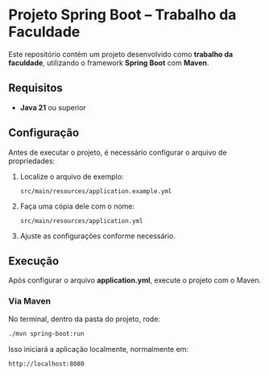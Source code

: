 # Projeto Spring Boot – Trabalho da Faculdade

Este repositório contém um projeto desenvolvido como **trabalho da faculdade**, utilizando o framework **Spring Boot** com **Maven**.

## Requisitos
- **Java 21** ou superior

## Configuração
Antes de executar o projeto, é necessário configurar o arquivo de propriedades:

1. Localize o arquivo de exemplo:
   ```
   src/main/resources/application.example.yml
   ```
2. Faça uma cópia dele com o nome:
   ```
   src/main/resources/application.yml
   ```
3. Ajuste as configurações conforme necessário.

## Execução
Após configurar o arquivo **application.yml**, execute o projeto com o Maven.

### Via Maven
No terminal, dentro da pasta do projeto, rode:
```bash
./mvn spring-boot:run
```

Isso iniciará a aplicação localmente, normalmente em:
```
http://localhost:8080
```

